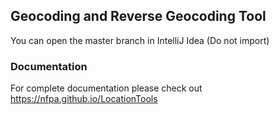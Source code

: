 ## Geocoding and Reverse Geocoding Tool

You can open the master branch in IntelliJ Idea (Do not import)

### Documentation

For complete documentation please check out https://nfpa.github.io/LocationTools
